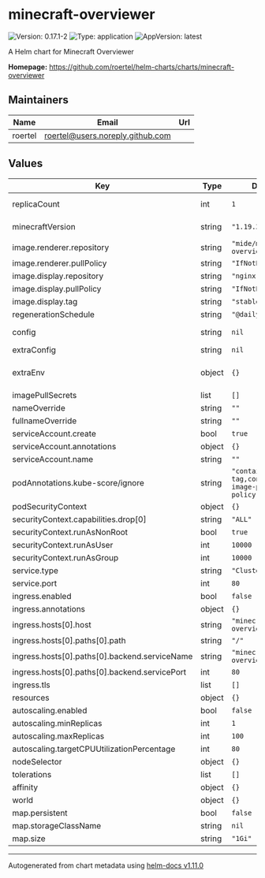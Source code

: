 # minecraft-overviewer

![Version: 0.17.1-2](https://img.shields.io/badge/Version-0.17.1--2-informational?style=flat-square) ![Type: application](https://img.shields.io/badge/Type-application-informational?style=flat-square) ![AppVersion: latest](https://img.shields.io/badge/AppVersion-latest-informational?style=flat-square)

A Helm chart for Minecraft Overviewer

**Homepage:** <https://github.com/roertel/helm-charts/charts/minecraft-overviewer>

## Maintainers

| Name | Email | Url |
| ---- | ------ | --- |
| roertel | <roertel@users.noreply.github.com> |  |

## Values

| Key | Type | Default | Description |
|-----|------|---------|-------------|
| replicaCount | int | `1` | Number of replicas to start. It only makes sense to have 1. |
| minecraftVersion | string | `"1.19.3"` | Minecraft version for game save file. |
| image.renderer.repository | string | `"mide/minecraft-overviewer"` |  |
| image.renderer.pullPolicy | string | `"IfNotPresent"` |  |
| image.display.repository | string | `"nginx"` |  |
| image.display.pullPolicy | string | `"IfNotPresent"` |  |
| image.display.tag | string | `"stable"` |  |
| regenerationSchedule | string | `"@daily"` | @daily, @midnight or @hourly. |
| config | string | `nil` | Configuration override. Replaces the default configuration file. |
| extraConfig | string | `nil` | previously-specified configuration. |
| extraEnv | object | `{}` | See https://github.com/mide/minecraft-overviewer for options. |
| imagePullSecrets | list | `[]` |  |
| nameOverride | string | `""` |  |
| fullnameOverride | string | `""` |  |
| serviceAccount.create | bool | `true` |  |
| serviceAccount.annotations | object | `{}` |  |
| serviceAccount.name | string | `""` |  |
| podAnnotations.kube-score/ignore | string | `"container-image-tag,container-image-pull-policy"` |  |
| podSecurityContext | object | `{}` |  |
| securityContext.capabilities.drop[0] | string | `"ALL"` |  |
| securityContext.runAsNonRoot | bool | `true` |  |
| securityContext.runAsUser | int | `10000` |  |
| securityContext.runAsGroup | int | `10000` |  |
| service.type | string | `"ClusterIP"` |  |
| service.port | int | `80` |  |
| ingress.enabled | bool | `false` |  |
| ingress.annotations | object | `{}` |  |
| ingress.hosts[0].host | string | `"minecraft-overviewer.local"` |  |
| ingress.hosts[0].paths[0].path | string | `"/"` |  |
| ingress.hosts[0].paths[0].backend.serviceName | string | `"minecraft-overviewer.local"` |  |
| ingress.hosts[0].paths[0].backend.servicePort | int | `80` |  |
| ingress.tls | list | `[]` |  |
| resources | object | `{}` |  |
| autoscaling.enabled | bool | `false` |  |
| autoscaling.minReplicas | int | `1` |  |
| autoscaling.maxReplicas | int | `100` |  |
| autoscaling.targetCPUUtilizationPercentage | int | `80` |  |
| nodeSelector | object | `{}` |  |
| tolerations | list | `[]` |  |
| affinity | object | `{}` |  |
| world | object | `{}` |  |
| map.persistent | bool | `false` |  |
| map.storageClassName | string | `nil` |  |
| map.size | string | `"1Gi"` |  |

----------------------------------------------
Autogenerated from chart metadata using [helm-docs v1.11.0](https://github.com/norwoodj/helm-docs/releases/v1.11.0)

